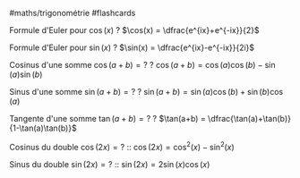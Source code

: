 #maths/trigonométrie #flashcards 

Formule d'Euler pour $\cos(x)$
?
$\cos(x) = \dfrac{e^{ix}+e^{-ix}}{2}$
<!--SR:!2022-08-21,48,262-->

Formule d'Euler pour $\sin(x)$
?
$\sin(x) = \dfrac{e^{ix}-e^{-ix}}{2i}$
<!--SR:!2022-08-13,9,201-->

Cosinus d'une somme $\cos(a+b) = ?$
?
$\cos(a+b) = \cos(a)\cos(b) - \sin(a)\sin(b)$
<!--SR:!2022-08-08,21,186-->

Sinus d'une somme $\sin(a+b) = ?$
?
$\sin(a+b) = \sin(a)\cos(b)+\sin(b)\cos(a)$
<!--SR:!2022-08-09,5,210-->

Tangente d'une somme $\tan(a+b) = ?$
?
$\tan(a+b) = \dfrac{\tan(a)+\tan(b)}{1-\tan(a)\tan(b)}$
<!--SR:!2022-10-05,62,210-->

Cosinus du double $\cos(2x) = ?$ :: $\cos(2x) = \cos^2(x)-\sin^2(x)$
<!--SR:!2022-09-23,61,225-->

Sinus du double $\sin(2x) = ?$ :: $\sin(2x) = 2\sin(x)\cos(x)$
<!--SR:!2022-09-10,54,226-->

